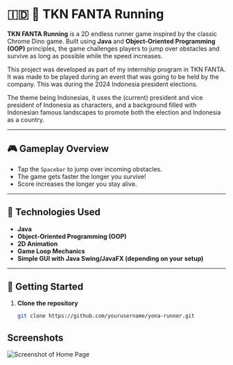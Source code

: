 # 🇮🇩 🚗 TKN FANTA Running

**TKN FANTA Running** is a 2D endless runner game inspired by the classic Chrome Dino game. Built using **Java** and **Object-Oriented Programming (OOP)** principles, the game challenges players to jump over obstacles and survive as long as possible while the speed increases.

This project was developed as part of my internship program in TKN FANTA. It was made to be played during an event that was going to be held by the company. This was during the 2024 Indonesia president elections.

The theme being Indonesias, it uses the (current) president and vice president of Indonesia as characters, and a background filled with Indonesian famous landscapes to promote both the election and Indonesia as a country.

---

## 🎮 Gameplay Overview

- Tap the `Spacebar` to jump over incoming obstacles.
- The game gets faster the longer you survive!
- Score increases the longer you stay alive.

---

## 🧰 Technologies Used

- **Java**
- **Object-Oriented Programming (OOP)**
- **2D Animation**
- **Game Loop Mechanics**
- **Simple GUI with Java Swing/JavaFX (depending on your setup)**

---

## 🚀 Getting Started

1. **Clone the repository**
   ```bash
   git clone https://github.com/yourusername/yona-runner.git
## Screenshots
![Screenshot of Home Page](./src/pra1.png)

